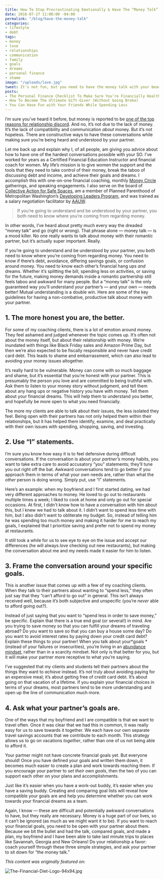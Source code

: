 ```yaml
---
title: How To Stop Procrastinating Emotionally & Have The “Money Talk” With Your S.O.
date: 2016-07-27 11:00:00 -04:00
permalink: "/blog/have-the-money-talk"
categories:
- lifestyle
- debt
tags:
- money
- love
- relationships
- communication
- family
- goals
- dreams
- personal finance
- shame
image: "/uploads/love.jpg"
tweet: It's not fun, but you need to have the money talk with your beau.
posts:
- The Personal Finance Checklist To Make Sure You’re Financially Healthy
- How To Become The Ultimate Gift-Giver (Without Going Broke)
- You Can Have Fun with Your Friends While Spending Less
---
```


I’m sure you’ve heard it before, but money is reported to be [one of the top reasons for relationship discord](http://www.cnbc.com/2015/02/04/money-is-the-leading-cause-of-stress-in-relationships.html). And no, it’s not due to the lack of money. It’s the lack of compatibility and communication *about* money. But it’s not hopeless. There are constructive ways to have these conversations while making sure you’re being heard and understood by your partner.

Let me back up and explain why I, of all people, am giving you advice about how to have one of the hardest conversations possible with your SO. I’ve worked for years as a Certified Financial Education Instructor and financial coach for women. My life’s mission is to give women the support and the tools that they need to take control of their money, break the taboo of discussing debt and income, and achieve their goals and dreams. I accomplish this with one-on-one financial coaching, monthly [Money Circle](/moneycircle) gatherings, and speaking engagements. I also serve on the board of [Collective Action for Safe Spaces](http://www.collectiveactiondc.org/), am a member of Planned Parenthood of Metropolitan Washington’s [Developing Leaders Program](https://www.plannedparenthood.org/planned-parenthood-metropolitan-washington-dc/get-involved-locally/developing-leaders-program), and was trained as a salary negotiation facilitator by [AAUW](http://www.aauw.org/).

> If you’re going to understand and be understood by your partner, you both need to know where you’re coming from regarding money.

In other words, I’ve heard about pretty much every way the dreaded “money talk” and go (right or wrong). That phrase alone — money talk — is a mood killer. No one really wants to talk about money with their romantic partner, but it’s actually super important. Really.

If you’re going to understand and be understood by your partner, you both need to know where you’re coming from regarding money. You need to know if there’s debt, avoidance, differing savings goals, or confusion around money. You need to know each other’s financial hang ups *and* dreams. Whether it’s splitting the bill, spending less on activities, or saving for the future, making money demands inside a romantic partnership still feels taboo and awkward for many people. But a “money talk” is the only guaranteed way you’ll understand your partner’s — and your own — needs better! Mutual understanding is a double win. Here are some of the key guidelines for having a non-combative, productive talk about money with your partner.

## 1. The more honest you are, the better.

For some of my coaching clients, there is a lot of emotion around money. They feel ashamed and judged whenever the topic comes up. It’s often not about the money itself, but about their relationship with money. We’re inundated with things like Black Friday sales and Amazon Prime Day, but then we’re also expected to be fiscally responsible and never have credit card debt. This leads to shame and embarrassment, which can also lead to avoiding your money issues altogether.

It’s really hard to be vulnerable. Money can come with so much baggage and shame, but it’s essential that you’re honest with your partner. This is presumably the person you love and are committed to being truthful with. Ask them to listen to your money story without judgment, and tell them about any hang ups or negative history you have with money. Tell them about your financial dreams. This will help them to understand you better, and hopefully be more open to what you need financially.

The more my clients are able to talk about their issues, the less isolated they feel. Being open with their partners has not only helped them within their relationships, but it has helped them identify, examine, and deal practically with their own issues with spending, shopping, saving, and investing.

## 2. Use “I” statements.

I’m sure you know how easy it is to feel defensive during difficult conversations. If the conversation is about your *partner’s* money habits, you want to take extra care to avoid accusatory “you” statements; they’ll tune you out right off the bat. Awkward conversations tend to go better if you approach them in terms of what your *own* needs are, rather than what the *other* person is doing wrong. Simply put, use “I” statements.

Here’s an example: when my boyfriend and I first started dating, we had very different approaches to money. He loved to go out to restaurants multiple times a week; I liked to cook at home and only go out for special occasions. At first, I didn’t know how to have a conversation with him about this, but I knew we had to talk about it. I didn’t want to spend less time with him, but I also didn’t want to obliterate my budget. So, instead of telling him he was spending too much money and making it harder for me to reach my goals, I explained that I prioritize saving and prefer not to spend my money at restaurants.

It still took a while for us to see eye to eye on the issue and accept our differences (he will always *love* checking out new restaurants), but making the conversation about me and my needs made it easier for him to listen.

## 3. Frame the conversation around your specific goals.

This is another issue that comes up with a few of my coaching clients. When they talk to their partners about wanting to “spend less,” they often just say that they “can’t afford to go out” in general. This isn’t always received well, because it’s both subjective and unspecific (you’re *never* able to afford going out?).

Instead of just saying that you want to “spend less in order to save money,” be specific. Explain that there is a true end goal (or several!) in mind. Are you trying to save money so that you can fulfill your dreams of traveling abroad? Do you want to save so that you can buy a house some day? Do you want to avoid interest rates by paying down your credit card debt? Explain these things to your partner! When you talk about your\*goals \*(instead of your failures or insecurities), you’re living in an [abundance mindset](http://www.wikihow.com/Create-an-Abundance-Mentality), rather than in a scarcity mindset. Not only is that better for you, but it will make your partner more receptive to what you’re saying.

I’ve suggested that my clients and students tell their partners about the things they want to *achieve* instead. It’s not truly about avoiding paying for an expensive meal; it’s about getting free of credit card debt. It’s about going on that vacation of a lifetime. If you explain your financial choices in terms of your dreams, most partners tend to be more understanding and open up the line of communication much more.

## 4. Ask what your partner’s goals are.

One of the ways that my boyfriend and I are compatible is that we want to travel often. Once it was clear that we had this in common, it was really easy for us to save towards it together. We each have our own separate travel savings accounts that we contribute to each month. This strategy allows us to go on vacations *together*, rather than one of us not being able to afford it.

Your partner might not have concrete financial goals yet. But everyone should! Once you have defined your goals and written them down, it becomes much easier to create a plan and work towards reaching them. If you encourage your partner to *set their own goals*, then the two of you can support each other on your plans and accomplishments.

Just like it’s easier when you have a work-out buddy, it’s easier when you have a saving buddy. Creating and comparing goal lists will reveal how compatible your goals are and help you determine whether you can work towards your financial dreams as a team.

Again, I know — these are difficult and potentially awkward conversations to have, but they really are necessary. Money is a huge part of our lives, so it can’t be ignored (as much as we might want it to be). If you want to reach your financial goals, you need to be open with your partner about them. Because we bit the bullet and had the talk, compared goals, and made a plan, my boyfriend and I have been able to take last minute trips to places like Savannah, Georgia and New Orleans! Do your relationship a favor: coach yourself through these three simple strategies, and ask your partner to sit down for “the money talk.”

*This content was originally featured on:*

![The-Financial-Diet-Logo-94x94.jpg](/uploads/The-Financial-Diet-Logo-94x94.jpg)